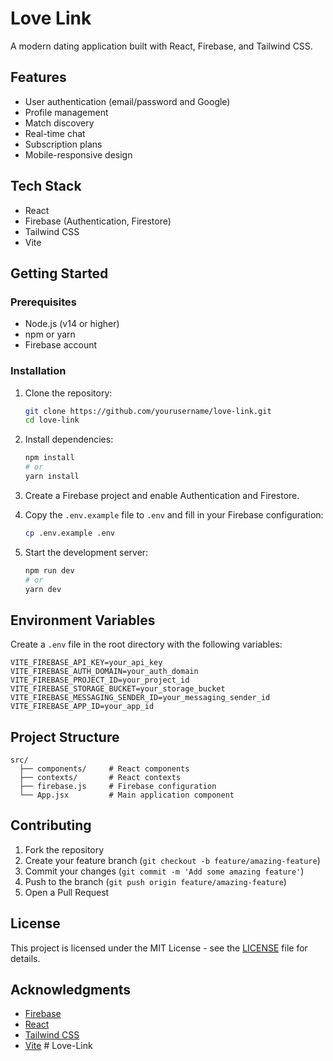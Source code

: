 # Love Link

A modern dating application built with React, Firebase, and Tailwind CSS.

## Features

- User authentication (email/password and Google)
- Profile management
- Match discovery
- Real-time chat
- Subscription plans
- Mobile-responsive design

## Tech Stack

- React
- Firebase (Authentication, Firestore)
- Tailwind CSS
- Vite

## Getting Started

### Prerequisites

- Node.js (v14 or higher)
- npm or yarn
- Firebase account

### Installation

1. Clone the repository:
   ```bash
   git clone https://github.com/yourusername/love-link.git
   cd love-link
   ```

2. Install dependencies:
   ```bash
   npm install
   # or
   yarn install
   ```

3. Create a Firebase project and enable Authentication and Firestore.

4. Copy the `.env.example` file to `.env` and fill in your Firebase configuration:
   ```bash
   cp .env.example .env
   ```

5. Start the development server:
   ```bash
   npm run dev
   # or
   yarn dev
   ```

## Environment Variables

Create a `.env` file in the root directory with the following variables:

```env
VITE_FIREBASE_API_KEY=your_api_key
VITE_FIREBASE_AUTH_DOMAIN=your_auth_domain
VITE_FIREBASE_PROJECT_ID=your_project_id
VITE_FIREBASE_STORAGE_BUCKET=your_storage_bucket
VITE_FIREBASE_MESSAGING_SENDER_ID=your_messaging_sender_id
VITE_FIREBASE_APP_ID=your_app_id
```

## Project Structure

```
src/
  ├── components/     # React components
  ├── contexts/       # React contexts
  ├── firebase.js     # Firebase configuration
  └── App.jsx         # Main application component
```

## Contributing

1. Fork the repository
2. Create your feature branch (`git checkout -b feature/amazing-feature`)
3. Commit your changes (`git commit -m 'Add some amazing feature'`)
4. Push to the branch (`git push origin feature/amazing-feature`)
5. Open a Pull Request

## License

This project is licensed under the MIT License - see the [LICENSE](LICENSE) file for details.

## Acknowledgments

- [Firebase](https://firebase.google.com/)
- [React](https://reactjs.org/)
- [Tailwind CSS](https://tailwindcss.com/)
- [Vite](https://vitejs.dev/)
#   L o v e - L i n k 
 
 